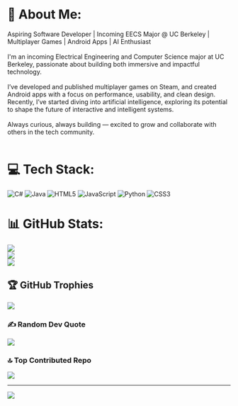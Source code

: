 # 💫 About Me:
Aspiring Software Developer | Incoming EECS Major @ UC Berkeley | Multiplayer Games | Android Apps | AI Enthusiast<br><br>I'm an incoming Electrical Engineering and Computer Science major at UC Berkeley, passionate about building both immersive and impactful technology.<br><br>I’ve developed and published multiplayer games on Steam, and created Android apps with a focus on performance, usability, and clean design. Recently, I’ve started diving into artificial intelligence, exploring its potential to shape the future of interactive and intelligent systems.<br><br>Always curious, always building — excited to grow and collaborate with others in the tech community.<br><br>


# 💻 Tech Stack:
![C#](https://img.shields.io/badge/c%23-%23239120.svg?style=for-the-badge&logo=csharp&logoColor=white) ![Java](https://img.shields.io/badge/java-%23ED8B00.svg?style=for-the-badge&logo=openjdk&logoColor=white) ![HTML5](https://img.shields.io/badge/html5-%23E34F26.svg?style=for-the-badge&logo=html5&logoColor=white) ![JavaScript](https://img.shields.io/badge/javascript-%23323330.svg?style=for-the-badge&logo=javascript&logoColor=%23F7DF1E) ![Python](https://img.shields.io/badge/python-3670A0?style=for-the-badge&logo=python&logoColor=ffdd54) ![CSS3](https://img.shields.io/badge/css3-%231572B6.svg?style=for-the-badge&logo=css3&logoColor=white)
# 📊 GitHub Stats:
![](https://github-readme-stats.vercel.app/api?username=andycheng2018&theme=dark&hide_border=false&include_all_commits=false&count_private=false)<br/>
![](https://nirzak-streak-stats.vercel.app/?user=andycheng2018&theme=dark&hide_border=false)<br/>
![](https://github-readme-stats.vercel.app/api/top-langs/?username=andycheng2018&theme=dark&hide_border=false&include_all_commits=false&count_private=false&layout=compact)

## 🏆 GitHub Trophies
![](https://github-profile-trophy.vercel.app/?username=andycheng2018&theme=dark&no-frame=false&no-bg=true&margin-w=4)

### ✍️ Random Dev Quote
![](https://quotes-github-readme.vercel.app/api?type=horizontal&theme=dark)

### 🔝 Top Contributed Repo
![](https://github-contributor-stats.vercel.app/api?username=andycheng2018&limit=5&theme=dark&combine_all_yearly_contributions=true)

---
[![](https://visitcount.itsvg.in/api?id=andycheng2018&icon=0&color=1)](https://visitcount.itsvg.in)

<!-- Proudly created with GPRM ( https://gprm.itsvg.in ) -->
